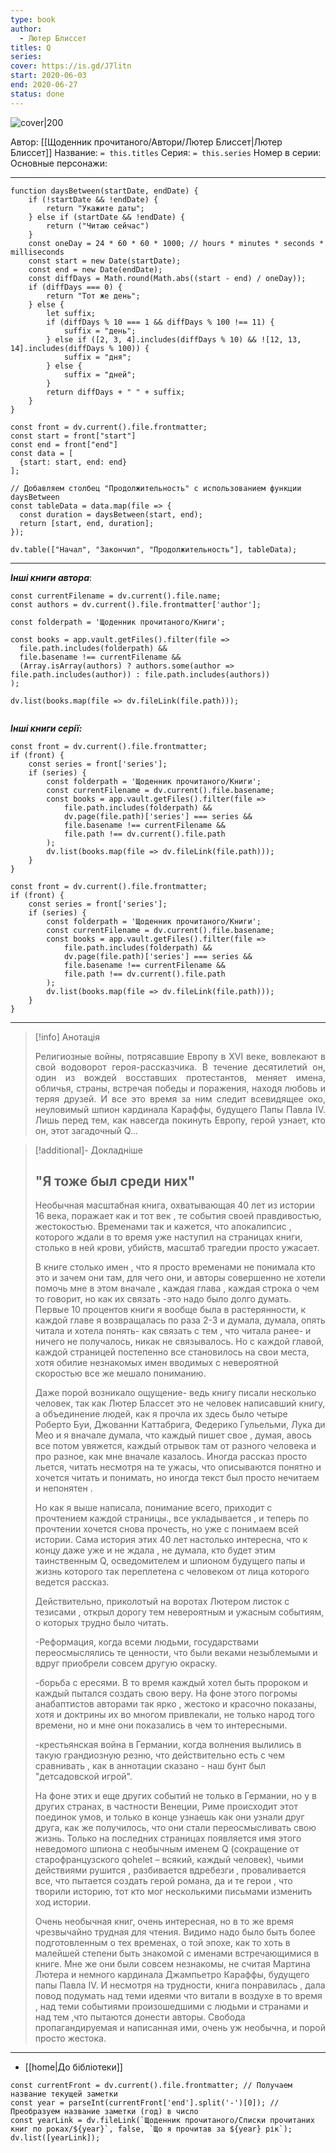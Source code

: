 ```yaml
---
type: book
author:
  - Лютер Блиссет
titles: Q
series:
cover: https://is.gd/J7litn
start: 2020-06-03
end: 2020-06-27
status: done
---
```

![cover|200](media/cover!200-14.jpg)

Автор: [[Щоденник прочитаного/Автори/Лютер Блиссет|Лютер Блиссет]]
Название: `= this.titles`
Серия: `= this.series`
Номер в серии:
Основные персонажи:

---
```dataviewjs
function daysBetween(startDate, endDate) {
	if (!startDate && !endDate) { 
		return "Укажите даты"; 
	} else if (startDate && !endDate) {
		return ("Читаю сейчас")
	}
	const oneDay = 24 * 60 * 60 * 1000; // hours * minutes * seconds * milliseconds
	const start = new Date(startDate);
	const end = new Date(endDate);
	const diffDays = Math.round(Math.abs((start - end) / oneDay));
	if (diffDays === 0) {
		return "Тот же день";   
	} else {
		let suffix;     
	    if (diffDays % 10 === 1 && diffDays % 100 !== 11) {
		    suffix = "день";     
	    } else if ([2, 3, 4].includes(diffDays % 10) && ![12, 13, 14].includes(diffDays % 100)) {
			suffix = "дня";     
		} else {       
			suffix = "дней";     
		}          
		return diffDays + " " + suffix;   
	} 
}  

const front = dv.current().file.frontmatter;
const start = front["start"]
const end = front["end"]
const data = [
  {start: start, end: end}
];

// Добавляем столбец "Продолжительность" с использованием функции daysBetween
const tableData = data.map(file => {
  const duration = daysBetween(start, end);
  return [start, end, duration];
});

dv.table(["Начал", "Закончил", "Продолжительность"], tableData);
```
---

***Інші книги автора***:
```dataviewjs
const currentFilename = dv.current().file.name;
const authors = dv.current().file.frontmatter['author'];

const folderpath = 'Щоденник прочитаного/Книги';

const books = app.vault.getFiles().filter(file =>
  file.path.includes(folderpath) &&
  file.basename !== currentFilename &&
  (Array.isArray(authors) ? authors.some(author => file.path.includes(author)) : file.path.includes(authors))
);

dv.list(books.map(file => dv.fileLink(file.path)));


```
***Інші книги серії:***
```dataviewjs
const front = dv.current().file.frontmatter;
if (front) {
	const series = front['series'];
	if (series) {
		const folderpath = 'Щоденник прочитаного/Книги';
		const currentFilename = dv.current().file.basename;
		const books = app.vault.getFiles().filter(file =>  
			file.path.includes(folderpath) && 
			dv.page(file.path)['series'] === series && 
			file.basename !== currentFilename &&
			file.path !== dv.current().file.path 
		);
		dv.list(books.map(file => dv.fileLink(file.path)));
	}
}

```

```dataviewjs
const front = dv.current().file.frontmatter;
if (front) {
	const series = front['series'];
	if (series) {
		const folderpath = 'Щоденник прочитаного/Книги';
		const currentFilename = dv.current().file.basename;
		const books = app.vault.getFiles().filter(file =>  
			file.path.includes(folderpath) && 
			dv.page(file.path)['series'] === series && 
			file.basename !== currentFilename &&
			file.path !== dv.current().file.path 
		);
		dv.list(books.map(file => dv.fileLink(file.path)));
	}
}

```

---
>[!info] Анотація
><p align="justify">Религиозные войны, потрясавшие Европу в ХVI веке, вовлекают в свой водоворот героя-рассказчика. В течение десятилетий он, один из вождей восставших протестантов, меняет имена, обличья, страны, встречая победы и поражения, находя любовь и теряя друзей. И все это время за ним следит всевидящее око, неуловимый шпион кардинала Караффы, будущего Папы Павла IV. Лишь перед тем, как навсегда покинуть Европу, герой узнает, кто он, этот загадочный Q…</p>

> [!additional]- Докладніше
> ## "Я тоже был среди них"
>
> Необычная масштабная книга, охватывающая 40 лет из истории 16 века, поражает как и тот век , те события своей правдивостью, жестокостью. Временами так и кажется, что апокалипсис , которого ждали в то время уже наступил на страницах книги, столько в ней крови, убийств, масштаб трагедии просто ужасает.
>
> В книге столько имен , что я просто временами не понимала кто это и зачем они там, для чего они, и авторы совершенно не хотели помочь мне в этом вначале , каждая глава , каждая строка о чем то говорит, но как их связать -это надо было долго думать. Первые 10 процентов книги я вообще была в растерянности, к каждой главе я возвращалась по раза 2-3 и думала, думала, опять читала и хотела понять- как связать с тем , что читала ранее- и ничего не получалось, никак не связывалось. Но с каждой главой, каждой страницей постепенно все становилось на свои места, хотя обилие незнакомых имен вводимых с невероятной скоростью все же мешало пониманию.
>
> Даже порой возникало ощущение- ведь книгу писали несколько человек, так как Лютер Блассет это не человек написавший книгу, а объединение людей, как я прочла их здесь было четыре Роберто Буи, Джованни Каттабрига, Федерико Гульельми, Лука ди Мео и я вначале думала, что каждый пишет свое , думая, авось все потом увяжется, каждый отрывок там от разного человека и про разное, как мне вначале казалось. Иногда рассказ просто льется, читать несмотря на те ужасы, что описываются понятно и хочется читать и понимать, но иногда текст был просто нечитаем и непонятен .
>
> Но как я выше написала, понимание всего, приходит с прочтением каждой страницы., все укладывается , и теперь по прочтении хочется снова прочесть, но уже с понимаем всей истории. Сама история этих 40 лет настолько интересна, что к концу даже уже и не ждала , не думала, кто будет этим таинственным Q, осведомителем и шпионом будущего папы и жизнь которого так переплетена с человеком от лица которого ведется рассказ.
>
> Действительно, приколотый на воротах Лютером листок с тезисами , открыл дорогу тем невероятным и ужасным событиям, о которых трудно было читать.
>
> -Реформация, когда всеми людьми, государствами переосмыслялись те ценности, что были веками незыблемыми и вдруг приобрели совсем другую окраску.
>
> -борьба с ересями. В то время каждый хотел быть пророком и каждый пытался создать свою веру. На фоне этого погромы анабаптистов авторами так ярко , жестоко и красочно показаны, хотя и доктрины их во многом привлекали, не только народ того времени, но и мне они показались в чем то интересными.
>
> -крестьянская война в Германии, когда волнения вылились в такую грандиозную резню, что действительно есть с чем сравнивать , как в аннотации сказано - наш бунт был "детсадовской игрой".
>
> На фоне этих и еще других событий не только в Германии, но у в других странах, в частности Венеции, Риме происходит этот поединок умов, и только в конце узнаешь как они узнали друг друга, как же получилось, что они стали переосмысливать свою жизнь. Только на последних страницах появляется имя этого неведомого шпиона с необычным именем Q (сокращение от старофранцузского qohelet – всякий, каждый человек), чьими действиями рушится , разбивается вдребезги , проваливается все, что пытается создать герой романа, да и те герои , что творили историю, тот кто мог несколькими письмами изменить ход истории.
>
> Очень необычная книг, очень интересная, но в то же время чрезвычайно трудная для чтения. Видимо надо было быть более подготовленным о тех временах, о той эпохе, как то хоть в малейшей степени быть знакомой с именами встречающимися в книге. Мне же они были совсем незнакомы, не считая Мартина Лютера и немного кардинала Джампьетро Караффы, будущего папы Павла IV. И несмотря на трудности, книга понравилась , дала повод подумать над теми идеями что витали в воздухе в то время , над теми событиями произошедшими с людьми и странами и над тем ,что пытаются донести авторы. Свобода пропагандируемая и написанная ими, очень уж необычна, и порой просто жестока.

****
- [[home|До бібліотеки]]
```dataviewjs
const currentFront = dv.current().file.frontmatter; // Получаем название текущей заметки
const year = parseInt(currentFront['end'].split('-')[0]); // Преобразуем название заметки (год) в число
const yearLink = dv.fileLink(`Щоденник прочитаного/Списки прочитаних книг по роках/${year}`, false, `Що я прочитав за ${year} рік`);
dv.list([yearLink]);
```